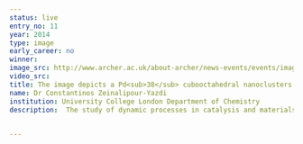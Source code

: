 ```yaml
---
status: live
entry_no: 11
year: 2014
type: image 
early_career: no 
winner: 
image_src: http://www.archer.ac.uk/about-archer/news-events/events/image-comp/gallery-2014/11_Entry_800.jpg
video_src: 
title: The image depicts a Pd<sub>38</sub> cubooctahedral nanoclusters at various degrees of adsorbate saturation.
name: Dr Constantinos Zeinalipour-Yazdi
institution: University College London Department of Chemistry
description:  The study of dynamic processes in catalysis and materials chemistry using accurate quantum mechanical calculations is a computationally demanding process. The high performance computing resources offered by ARCHER through the Materials Chemistry Consortium are pivotal for the performance of such calculations. In this study we explore through hybrid-DFT molecular dynamics simulations the spatial and time evolution of adsorbates on the surface of nanoclusters. This research has resulted in fascinating simulations with respect to the dynamic motion of adsorbates on the surface of nanoparticles at high coverages.

  
---
```

